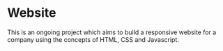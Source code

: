 # Website
This is an ongoing project which aims to build a responsive website
for a company using the concepts of HTML, CSS and Javascript.
